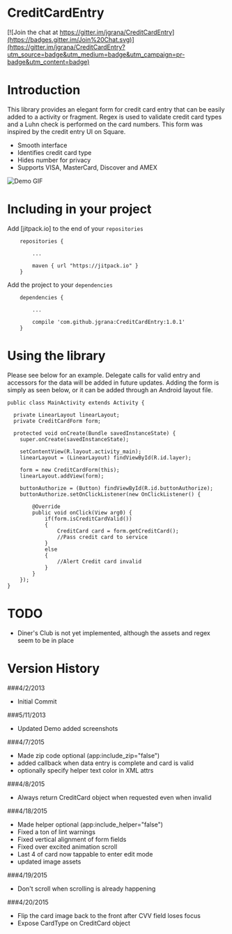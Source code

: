 CreditCardEntry
=========

[![Join the chat at https://gitter.im/jgrana/CreditCardEntry](https://badges.gitter.im/Join%20Chat.svg)](https://gitter.im/jgrana/CreditCardEntry?utm_source=badge&utm_medium=badge&utm_campaign=pr-badge&utm_content=badge)

# Introduction

This library provides an elegant form for credit card entry that can be easily added to a activity or fragment.
Regex is used to validate credit card types and a Luhn check is performed on the card numbers. This form was inspired by the credit entry UI on Square.

 - Smooth interface
 - Identifies credit card type
 - Hides number for privacy
 - Supports VISA, MasterCard, Discover and AMEX

![][1]


# Including in your project

Add [jitpack.io] to the end of your `repositories`

```
    repositories {

        ...

        maven { url "https://jitpack.io" }
    }
```

Add the project to your `dependencies`

```
    dependencies {

        ...

        compile 'com.github.jgrana:CreditCardEntry:1.0.1'
    }
```

# Using the library

Please see below for an example. Delegate calls for valid entry and accessors for the data will be added in future updates.
Adding the form is simply as seen below, or it can be added through an Android layout file.

    public class MainActivity extends Activity {
  
      private LinearLayout linearLayout;
      private CreditCardForm form;
  
      protected void onCreate(Bundle savedInstanceState) {
        super.onCreate(savedInstanceState);
  
        setContentView(R.layout.activity_main);
    	linearLayout = (LinearLayout) findViewById(R.id.layer);
		
        form = new CreditCardForm(this);
    	linearLayout.addView(form);
    	
    	buttonAuthorize = (Button) findViewById(R.id.buttonAuthorize);
    	buttonAuthorize.setOnClickListener(new OnClickListener() {
    		
    		@Override
    		public void onClick(View arg0) {
    			if(form.isCreditCardValid())
    			{
    				CreditCard card = form.getCreditCard();
    				//Pass credit card to service
    			}
    			else
    			{
    				//Alert Credit card invalid
    			}
    		}
    	});
    }


# TODO

  - Diner's Club is not yet implemented, although the assets and regex seem to be in place
    
[1]: https://raw.github.com/jgrana/CreditCardEntry/master/demo.gif "Demo GIF"

# Version History

###4/2/2013
 - Initial Commit

###5/11/2013
 - Updated Demo added screenshots

###4/7/2015
 - Made zip code optional (app:include_zip="false")
 - added callback when data entry is complete and card is valid
 - optionally specify helper text color in XML attrs

###4/8/2015
 - Always return CreditCard object when requested even when invalid

###4/18/2015
 - Made helper optional (app:include_helper="false")
 - Fixed a ton of lint warnings
 - Fixed vertical alignment of form fields
 - Fixed over excited animation scroll
 - Last 4 of card now tappable to enter edit mode
 - updated image assets

###4/19/2015
 - Don't scroll when scrolling is already happening

###4/20/2015
 - Flip the card image back to the front after CVV field loses focus
 - Expose CardType on CreditCard object

